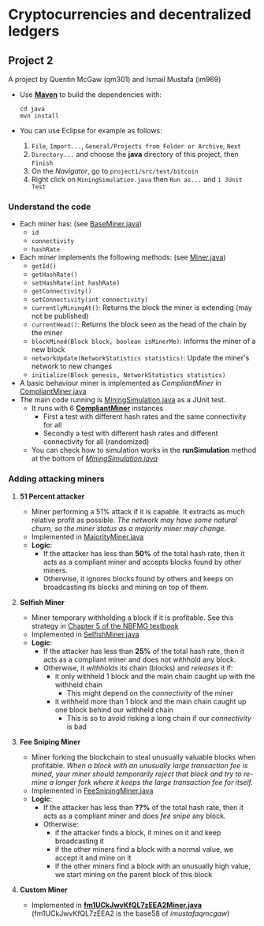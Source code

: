 # Cryptocurrencies and decentralized ledgers

## Project 2
A project by Quentin McGaw (qm301) and Ismail Mustafa (im969)

- Use [**Maven**](https://maven.apache.org/install.html) to build the dependencies with:

   ```
   cd java
   mvn install
   ```
   
- You can use Eclipse for example as follows:
    1. `File`, `Import...`, `General/Projects from Folder or Archive`, `Next`
    2. `Directory...` and choose the **java** directory of this project, then `Finish`
    3. On the *Navigator*, go to `project1/src/test/bitcoin`
    4. Right click on `MiningSimulation.java` then `Run as...` and `1 JUnit Test`
    
### Understand the code
- Each miner has: (see [BaseMiner.java](src/main/java/edu/nyu/crypto/csci3033/miners/BaseMiner.java))
    - `id`
    - `connectivity`
    - `hashRate`
- Each miner implements the following methods: (see [Miner.java](src/main/java/edu/nyu/crypto/csci3033/miners/Miner.java))
    - `getId()`
    - `getHashRate()`
    - `setHashRate(int hashRate)`
    - `getConnectivity()`
    - `setConnectivity(int connectivity)`
    - `currentlyMiningAt()`: Returns the block the miner is extending (may not be published)
    - `currentHead()`: Returns the block seen as the head of the chain by the miner
    - `blockMined(Block block, boolean isMinerMe)`: Informs the miner of a new block
    - `networkUpdate(NetworkStatistics statistics)`: Update the miner's network to new changes
    - `initialize(Block genesis, NetworkStatistics statistics)`
- A basic behaviour miner is implemented as *CompliantMiner* in [CompliantMiner.java](src/main/java/edu/nyu/crypto/csci3033/miners/CompliantMiner.java)
- The main code running is [MiningSimulation.java](src/test/java/edu/nyu/crypto/csci3033/miners/MiningSimulation.java) as a JUnit test.
    - It runs with 6 [**CompliantMiner**](src/main/java/edu/nyu/crypto/csci3033/miners/CompliantMiner.java) instances
        - First a test with different hash rates and the same connectivity for all
        - Secondly a test with different hash rates and different connectivity for all (randomized)
    - You can check how to simulation works in the **runSimulation** method at the bottom of [*MiningSimulation.java*](src/test/java/edu/nyu/crypto/csci3033/miners/MiningSimulation.java)
        
### Adding attacking miners
1. **51 Percent attacker**
    - Miner performing a 51% attack if it is capable. It extracts as much relative profit as possible.
      *The network may have some natural churn, so the miner status as a majority miner may change.*
    - Implemented in [MajorityMiner.java](src/main/java/edu/nyu/crypto/csci3033/miners/MajorityMiner.java)
    - **Logic**:
        - If the attacker has less than **50%** of the total hash rate, then it acts as a compliant miner and accepts blocks found by other miners.
        - Otherwise, it ignores blocks found by others and keeps on broadcasting its blocks and mining on top of them.
        
2. **Selfish Miner**
    - Miner temporary withholding a block if it is profitable.
      See this strategy in [Chapter 5 of the NBFMG textbook](https://drive.google.com/uc?id=0B4-bDFu_72Beelkxd3VlbXoyd0E&export=download)
    - Implemented in [SelfishMiner.java](src/main/java/edu/nyu/crypto/csci3033/miners/SelfishMiner.java)
    - **Logic**:
        - If the attacker has less than **25%** of the total hash rate, then it acts as a compliant miner and does not withhold any block.
        - Otherwise, it *withholds* its chain (blocks) and *releases* it if:
            - it only withheld 1 block and the main chain caught up with the withheld chain
                - This might depend on the *connectivity* of the miner
            - it withheld more than 1 block and the main chain caught up one block behind our withheld chain
                - This is so to avoid risking a long chain if our *connectivity* is bad
            
3. **Fee Sniping Miner**
    - Miner forking the blockchain to steal unusually valuable blocks when profitable. *When a block with an unusually large transaction fee is mined, your miner should temporarily reject 
      that block and try to re-mine a longer fork where it keeps the large transaction fee for itself.*
    - Implemented in [FeeSnipingMiner.java](src/main/java/edu/nyu/crypto/csci3033/miners/FeeSnipingMiner.java)
    - **Logic**:
        - If the attacker has less than **??%** of the total hash rate, then it acts as a compliant miner and does *fee snipe* any block.
        - Otherwise:
            - if the attacker finds a block, it mines on it and keep broadcasting it
            - if the other miners find a block with a normal value, we accept it and mine on it
            - if the other miners find a block with an unusually high value, we start mining on the parent block of this block
    
4. **Custom Miner**
    - Implemented in [**fm1UCkJwvKfQL7zEEA2Miner.java**](src/main/java/edu/nyu/crypto/csci3033/miners/fm1UCkJwvKfQL7zEEA2Miner.java) (fm1UCkJwvKfQL7zEEA2 is the base58 of *imustafaqmcgaw*)
